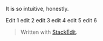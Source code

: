 It is so intuitive, honestly.

Edit 1
edit 2
edit 3
edit 4
edit 5
edit 6

> Written with [StackEdit](https://stackedit.io/).
<!--stackedit_data:
eyJoaXN0b3J5IjpbLTEwMzAyNjExOTEsMjAzMDc4ODEzOSwyMz
k0MjQ2MzYsLTE5NDQwMjI0NSwtMTM5ODc1ODQ4NywxMzcwNzM3
MDQ2LDczMDk5ODExNl19
-->